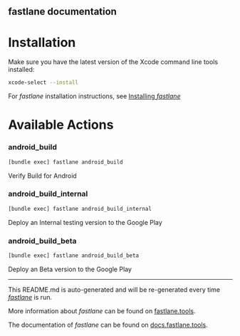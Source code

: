 ## fastlane documentation

# Installation

Make sure you have the latest version of the Xcode command line tools installed:

```sh
xcode-select --install
```

For _fastlane_ installation instructions, see [Installing _fastlane_](https://docs.fastlane.tools/#installing-fastlane)

# Available Actions

### android_build

```sh
[bundle exec] fastlane android_build
```

Verify Build for Android

### android_build_internal

```sh
[bundle exec] fastlane android_build_internal
```

Deploy an Internal testing version to the Google Play

### android_build_beta

```sh
[bundle exec] fastlane android_build_beta
```

Deploy an Beta version to the Google Play

---

This README.md is auto-generated and will be re-generated every time [_fastlane_](https://fastlane.tools) is run.

More information about _fastlane_ can be found on [fastlane.tools](https://fastlane.tools).

The documentation of _fastlane_ can be found on [docs.fastlane.tools](https://docs.fastlane.tools).
